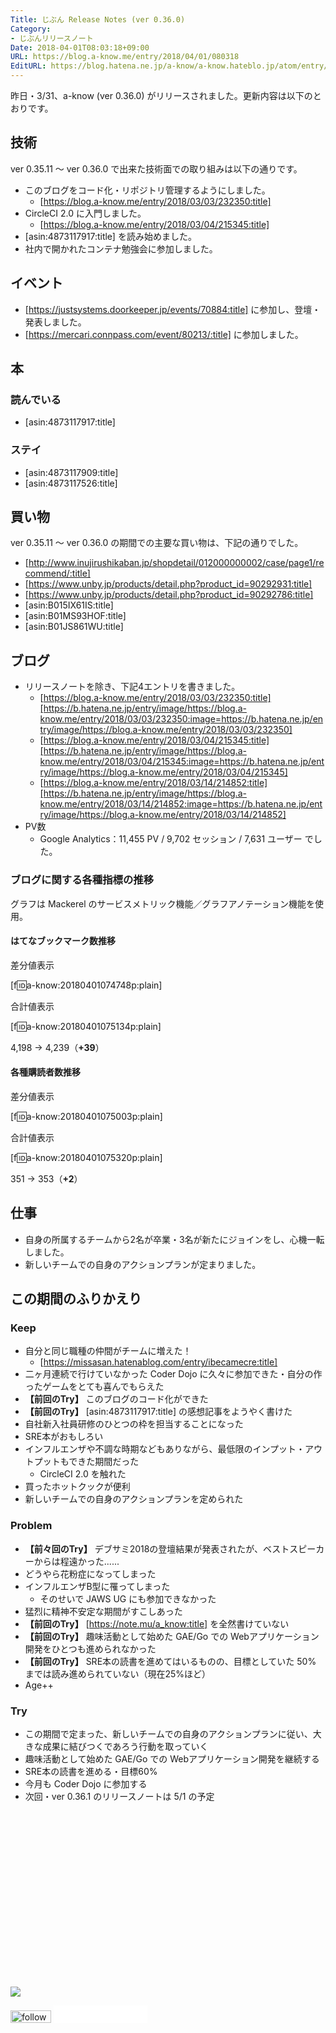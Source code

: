 ```yaml
---
Title: じぶん Release Notes (ver 0.36.0)
Category:
- じぶんリリースノート
Date: 2018-04-01T08:03:18+09:00
URL: https://blog.a-know.me/entry/2018/04/01/080318
EditURL: https://blog.hatena.ne.jp/a-know/a-know.hateblo.jp/atom/entry/17391345971630982541
---
```


昨日・3/31、a-know (ver 0.36.0) がリリースされました。更新内容は以下のとおりです。


<!-- more -->


## 技術
ver 0.35.11 〜 ver 0.36.0 で出来た技術面での取り組みは以下の通りです。

- このブログをコード化・リポジトリ管理するようにしました。
    - [https://blog.a-know.me/entry/2018/03/03/232350:title]
- CircleCI 2.0 に入門しました。
    - [https://blog.a-know.me/entry/2018/03/04/215345:title]
- [asin:4873117917:title] を読み始めました。
- 社内で開かれたコンテナ勉強会に参加しました。

## イベント
- [https://justsystems.doorkeeper.jp/events/70884:title] に参加し、登壇・発表しました。
- [https://mercari.connpass.com/event/80213/:title] に参加しました。


## 本
### 読んでいる
- [asin:4873117917:title]

### ステイ
* [asin:4873117909:title]
* [asin:4873117526:title]


## 買い物
ver 0.35.11 〜 ver 0.36.0 の期間での主要な買い物は、下記の通りでした。

- [http://www.inujirushikaban.jp/shopdetail/012000000002/case/page1/recommend/:title]
- [https://www.unby.jp/products/detail.php?product_id=90292931:title]
- [https://www.unby.jp/products/detail.php?product_id=90292786:title]
- [asin:B015IX61IS:title]
- [asin:B01MS93HOF:title]
- [asin:B01JS861WU:title]

## ブログ
* リリースノートを除き、下記4エントリを書きました。
    * [https://blog.a-know.me/entry/2018/03/03/232350:title][https://b.hatena.ne.jp/entry/image/https://blog.a-know.me/entry/2018/03/03/232350:image=https://b.hatena.ne.jp/entry/image/https://blog.a-know.me/entry/2018/03/03/232350]
    * [https://blog.a-know.me/entry/2018/03/04/215345:title][https://b.hatena.ne.jp/entry/image/https://blog.a-know.me/entry/2018/03/04/215345:image=https://b.hatena.ne.jp/entry/image/https://blog.a-know.me/entry/2018/03/04/215345]
    * [https://blog.a-know.me/entry/2018/03/14/214852:title][https://b.hatena.ne.jp/entry/image/https://blog.a-know.me/entry/2018/03/14/214852:image=https://b.hatena.ne.jp/entry/image/https://blog.a-know.me/entry/2018/03/14/214852]
* PV数
    * Google Analytics：11,455 PV / 9,702 セッション / 7,631 ユーザー でした。


### ブログに関する各種指標の推移

グラフは Mackerel のサービスメトリック機能／グラフアノテーション機能を使用。

#### はてなブックマーク数推移

差分値表示

[f:id:a-know:20180401074748p:plain]

合計値表示

[f:id:a-know:20180401075134p:plain]

4,198 → 4,239（<b>+39</b>）


#### 各種購読者数推移

差分値表示

[f:id:a-know:20180401075003p:plain]

合計値表示

[f:id:a-know:20180401075320p:plain]


351 → 353（<b>+2</b>）


## 仕事
- 自身の所属するチームから2名が卒業・3名が新たにジョインをし、心機一転しました。
- 新しいチームでの自身のアクションプランが定まりました。



## この期間のふりかえり
### Keep
- 自分と同じ職種の仲間がチームに増えた！
    - [https://missasan.hatenablog.com/entry/ibecamecre:title]
- 二ヶ月連続で行けていなかった Coder Dojo に久々に参加できた・自分の作ったゲームをとても喜んでもらえた
- **【前回のTry】** このブログのコード化ができた
- **【前回のTry】** [asin:4873117917:title] の感想記事をようやく書けた
- 自社新入社員研修のひとつの枠を担当することになった
- SRE本がおもしろい
- インフルエンザや不調な時期などもありながら、最低限のインプット・アウトプットもできた期間だった
    - CircleCI 2.0 を触れた
- 買ったホットクックが便利
- 新しいチームでの自身のアクションプランを定められた


### Problem
- **【前々回のTry】** デブサミ2018の登壇結果が発表されたが、ベストスピーカーからは程遠かった......
- どうやら花粉症になってしまった
- インフルエンザB型に罹ってしまった
    - そのせいで JAWS UG にも参加できなかった
- 猛烈に精神不安定な期間がすこしあった
- **【前回のTry】** [https://note.mu/a_know:title] を全然書けていない
- **【前回のTry】** 趣味活動として始めた GAE/Go での Webアプリケーション開発をひとつも進められなかった
- **【前回のTry】** SRE本の読書を進めてはいるものの、目標としていた 50% までは読み進められていない（現在25%ほど）
- Age++



### Try
- この期間で定まった、新しいチームでの自身のアクションプランに従い、大きな成果に結びつくであろう行動を取っていく
- 趣味活動として始めた GAE/Go での Webアプリケーション開発を継続する
- SRE本の読書を進める・目標60%
- 今月も Coder Dojo に参加する
- 次回・ver 0.36.1 のリリースノートは 5/1 の予定



<div>
<br>
<script async src="//pagead2.googlesyndication.com/pagead/js/adsbygoogle.js"></script>
<!-- article-bottom2 -->
<ins class="adsbygoogle"
     style="display:inline-block;width:300px;height:250px"
     data-ad-client="ca-pub-3463034538369189"
     data-ad-slot="5274552934"></ins>
<script>
(adsbygoogle = window.adsbygoogle || []).push({});
</script>

<a href="http://bit.ly/grass-graph" target='blank' rel="nofollow"><img src="https://cdn-ak.f.st-hatena.com/images/fotolife/a/a-know/20170405/20170405220342.png"></a>
<br>
</div>

<div>
<a href='http://cloud.feedly.com/#subscription%2Ffeed%2Fhttp%3A%2F%2Fblog.a-know.me%2Ffeed'  target='blank'><img id='feedlyFollow' src='//s3.feedly.com/img/follows/feedly-follow-rectangle-volume-small_2x.png' alt='follow us in feedly' width='65' height='20'></a>



<iframe src="//blog.hatena.ne.jp/a-know/a-know.hateblo.jp/subscribe/iframe" allowtransparency="true" frameborder="0" scrolling="no" width="150" height="28"></iframe>
</div>
